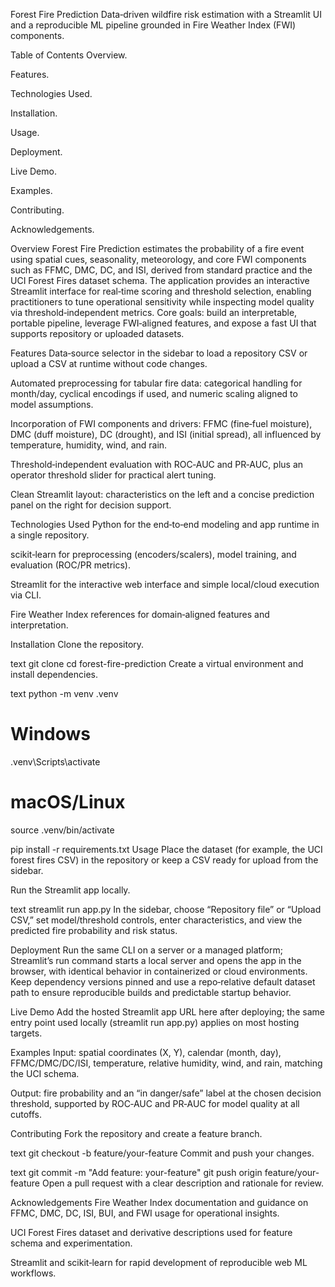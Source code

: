 Forest Fire Prediction
Data‑driven wildfire risk estimation with a Streamlit UI and a reproducible ML pipeline grounded in Fire Weather Index (FWI) components.

Table of Contents
Overview.

Features.

Technologies Used.

Installation.

Usage.

Deployment.

Live Demo.

Examples.

Contributing.

Acknowledgements.

Overview
Forest Fire Prediction estimates the probability of a fire event using spatial cues, seasonality, meteorology, and core FWI components such as FFMC, DMC, DC, and ISI, derived from standard practice and the UCI Forest Fires dataset schema.
The application provides an interactive Streamlit interface for real‑time scoring and threshold selection, enabling practitioners to tune operational sensitivity while inspecting model quality via threshold‑independent metrics.
Core goals: build an interpretable, portable pipeline, leverage FWI‑aligned features, and expose a fast UI that supports repository or uploaded datasets.

Features
Data‑source selector in the sidebar to load a repository CSV or upload a CSV at runtime without code changes.

Automated preprocessing for tabular fire data: categorical handling for month/day, cyclical encodings if used, and numeric scaling aligned to model assumptions.

Incorporation of FWI components and drivers: FFMC (fine‑fuel moisture), DMC (duff moisture), DC (drought), and ISI (initial spread), all influenced by temperature, humidity, wind, and rain.

Threshold‑independent evaluation with ROC‑AUC and PR‑AUC, plus an operator threshold slider for practical alert tuning.

Clean Streamlit layout: characteristics on the left and a concise prediction panel on the right for decision support.

Technologies Used
Python for the end‑to‑end modeling and app runtime in a single repository.

scikit‑learn for preprocessing (encoders/scalers), model training, and evaluation (ROC/PR metrics).

Streamlit for the interactive web interface and simple local/cloud execution via CLI.

Fire Weather Index references for domain‑aligned features and interpretation.

Installation
Clone the repository.

text
git clone <your-repo-url>
cd forest-fire-prediction
Create a virtual environment and install dependencies.

text
python -m venv .venv
# Windows
.venv\Scripts\activate
# macOS/Linux
source .venv/bin/activate

pip install -r requirements.txt
Usage
Place the dataset (for example, the UCI forest fires CSV) in the repository or keep a CSV ready for upload from the sidebar.

Run the Streamlit app locally.

text
streamlit run app.py
In the sidebar, choose “Repository file” or “Upload CSV,” set model/threshold controls, enter characteristics, and view the predicted fire probability and risk status.

Deployment
Run the same CLI on a server or a managed platform; Streamlit’s run command starts a local server and opens the app in the browser, with identical behavior in containerized or cloud environments.
Keep dependency versions pinned and use a repo‑relative default dataset path to ensure reproducible builds and predictable startup behavior.

Live Demo
Add the hosted Streamlit app URL here after deploying; the same entry point used locally (streamlit run app.py) applies on most hosting targets.

Examples
Input: spatial coordinates (X, Y), calendar (month, day), FFMC/DMC/DC/ISI, temperature, relative humidity, wind, and rain, matching the UCI schema.

Output: fire probability and an “in danger/safe” label at the chosen decision threshold, supported by ROC‑AUC and PR‑AUC for model quality at all cutoffs.

Contributing
Fork the repository and create a feature branch.

text
git checkout -b feature/your-feature
Commit and push your changes.

text
git commit -m "Add feature: your-feature"
git push origin feature/your-feature
Open a pull request with a clear description and rationale for review.

Acknowledgements
Fire Weather Index documentation and guidance on FFMC, DMC, DC, ISI, BUI, and FWI usage for operational insights.

UCI Forest Fires dataset and derivative descriptions used for feature schema and experimentation.

Streamlit and scikit‑learn for rapid development of reproducible web ML workflows.

